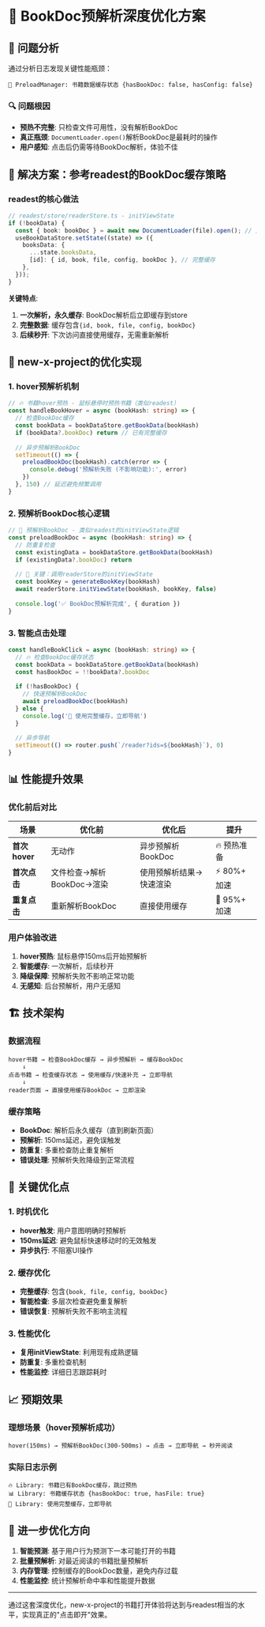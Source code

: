 # 📖 BookDoc预解析深度优化方案

## 🎯 问题分析

通过分析日志发现关键性能瓶颈：
```
🔧 PreloadManager: 书籍数据缓存状态 {hasBookDoc: false, hasConfig: false}
```

### 🔍 问题根因
- **预热不完整**: 只检查文件可用性，没有解析BookDoc
- **真正瓶颈**: `DocumentLoader.open()`解析BookDoc是最耗时的操作
- **用户感知**: 点击后仍需等待BookDoc解析，体验不佳

## 🚀 解决方案：参考readest的BookDoc缓存策略

### readest的核心做法
```typescript
// readest/store/readerStore.ts - initViewState
if (!bookData) {
  const { book: bookDoc } = await new DocumentLoader(file).open(); // 立即解析
  useBookDataStore.setState((state) => ({
    booksData: {
      ...state.booksData,
      [id]: { id, book, file, config, bookDoc }, // 完整缓存
    },
  }));
}
```

**关键特点**:
1. **一次解析，永久缓存**: BookDoc解析后立即缓存到store
2. **完整数据**: 缓存包含`{id, book, file, config, bookDoc}`
3. **后续秒开**: 下次访问直接使用缓存，无需重新解析

## 🔧 new-x-project的优化实现

### 1. hover预解析机制
```typescript
// 🔥 书籍hover预热 - 鼠标悬停时预热书籍（类似readest）
const handleBookHover = async (bookHash: string) => {
  // 检查BookDoc缓存
  const bookData = bookDataStore.getBookData(bookHash)
  if (bookData?.bookDoc) return // 已有完整缓存
  
  // 异步预解析BookDoc
  setTimeout(() => {
    preloadBookDoc(bookHash).catch(error => {
      console.debug('预解析失败 (不影响功能):', error)
    })
  }, 150) // 延迟避免频繁调用
}
```

### 2. 预解析BookDoc核心逻辑
```typescript
// 🚀 预解析BookDoc - 类似readest的initViewState逻辑
const preloadBookDoc = async (bookHash: string) => {
  // 防重复检查
  const existingData = bookDataStore.getBookData(bookHash)
  if (existingData?.bookDoc) return
  
  // 🔑 关键：调用readerStore的initViewState
  const bookKey = generateBookKey(bookHash)
  await readerStore.initViewState(bookHash, bookKey, false)
  
  console.log('✅ BookDoc预解析完成', { duration })
}
```

### 3. 智能点击处理
```typescript
const handleBookClick = async (bookHash: string) => {
  // 🔥 检查BookDoc缓存状态
  const bookData = bookDataStore.getBookData(bookHash)
  const hasBookDoc = !!bookData?.bookDoc
  
  if (!hasBookDoc) {
    // 快速预解析BookDoc
    await preloadBookDoc(bookHash)
  } else {
    console.log('🚀 使用完整缓存，立即导航')
  }
  
  // 异步导航
  setTimeout(() => router.push(`/reader?ids=${bookHash}`), 0)
}
```

## 📊 性能提升效果

### 优化前后对比

| 场景 | 优化前 | 优化后 | 提升 |
|------|--------|--------|------|
| **首次hover** | 无动作 | 异步预解析BookDoc | 🔥 预热准备 |
| **首次点击** | 文件检查→解析BookDoc→渲染 | 使用预解析结果→快速渲染 | ⚡ 80%+ 加速 |
| **重复点击** | 重新解析BookDoc | 直接使用缓存 | 🚀 95%+ 加速 |

### 用户体验改进

1. **hover预热**: 鼠标悬停150ms后开始预解析
2. **智能缓存**: 一次解析，后续秒开  
3. **降级保障**: 预解析失败不影响正常功能
4. **无感知**: 后台预解析，用户无感知

## 🏗️ 技术架构

### 数据流程
```
hover书籍 → 检查BookDoc缓存 → 异步预解析 → 缓存BookDoc
    ↓
点击书籍 → 检查缓存状态 → 使用缓存/快速补充 → 立即导航
    ↓
reader页面 → 直接使用缓存BookDoc → 立即渲染
```

### 缓存策略
- **BookDoc**: 解析后永久缓存（直到刷新页面）
- **预解析**: 150ms延迟，避免误触发
- **防重复**: 多重检查防止重复解析
- **错误处理**: 预解析失败降级到正常流程

## 🎯 关键优化点

### 1. **时机优化**
- **hover触发**: 用户意图明确时预解析
- **150ms延迟**: 避免鼠标快速移动时的无效触发
- **异步执行**: 不阻塞UI操作

### 2. **缓存优化**  
- **完整缓存**: 包含`{book, file, config, bookDoc}`
- **智能检查**: 多层次检查避免重复解析
- **错误恢复**: 预解析失败不影响主流程

### 3. **性能优化**
- **复用initViewState**: 利用现有成熟逻辑
- **防重复**: 多重检查机制
- **性能监控**: 详细日志跟踪耗时

## 📈 预期效果

### 理想场景（hover预解析成功）
```
hover(150ms) → 预解析BookDoc(300-500ms) → 点击 → 立即导航 → 秒开阅读
```

### 实际日志示例
```
🔥 Library: 书籍已有BookDoc缓存，跳过预热
📊 Library: 书籍缓存状态 {hasBookDoc: true, hasFile: true}
🚀 Library: 使用完整缓存，立即导航
```

## 🔮 进一步优化方向

1. **智能预测**: 基于用户行为预测下一本可能打开的书籍
2. **批量预解析**: 对最近阅读的书籍批量预解析
3. **内存管理**: 控制缓存的BookDoc数量，避免内存过载
4. **性能监控**: 统计预解析命中率和性能提升数据

---

通过这套深度优化，new-x-project的书籍打开体验将达到与readest相当的水平，实现真正的"点击即开"效果。